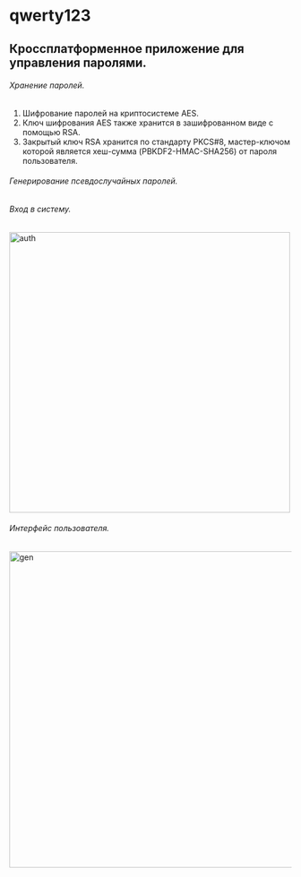 # qwerty123
## Кроссплатформенное приложение для управления паролями.

###### Хранение паролей.
1. Шифрование паролей на криптосистеме AES.
2. Ключ шифрования AES также хранится в зашифрованном виде с помощью  RSA.
3. Закрытый ключ RSA хранится по стандарту PKCS#8, мастер-ключом которой является хеш-сумма (PBKDF2-HMAC-SHA256) от пароля пользователя. 

###### Генерирование псевдослучайных паролей.

###### Вход в систему.
<img width="501" alt="auth" src="https://user-images.githubusercontent.com/22542567/121979373-baedd480-cd92-11eb-9c84-877b1096cd88.png">

###### Интерфейс пользователя.
<img width="565" alt="gen" src="https://user-images.githubusercontent.com/22542567/121979463-ea044600-cd92-11eb-9dec-22e70b44d5de.png">

